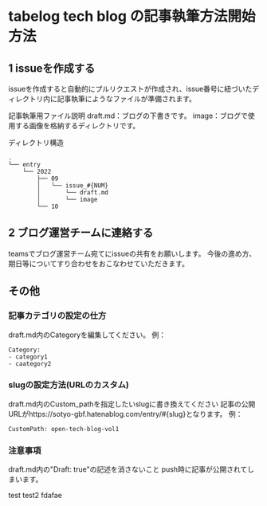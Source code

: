 # tabelog tech blog の記事執筆方法開始方法

## 1 issueを作成する
issueを作成すると自動的にプルリクエストが作成され、issue番号に紐づいたディレクトリ内に記事執筆にようなファイルが準備されます。

記事執筆用ファイル説明
draft.md：ブログの下書きです。
image：ブログで使用する画像を格納するディレクトリです。

ディレクトリ構造
```
.
└── entry
    └── 2022
        ├── 09
        │   └── issue_#{NUM}
        │       └── draft.md
        │       └── image
        └── 10
```

## 2 ブログ運営チームに連絡する
teamsでブログ運営チーム宛てにissueの共有をお願いします。
今後の進め方、期日等についてすり合わせをおこなわせていただきます。


## その他
### 記事カテゴリの設定の仕方
draft.md内のCategoryを編集してください。
例：
```
Category:
- category1
- caategory2
```

### slugの設定方法(URLのカスタム)
draft.md内のCustom_pathを指定したいslugに書き換えてください
記事の公開URLがhttps://sotyo-gbf.hatenablog.com/entry/#{slug}となります。
例：
```
CustomPath: open-tech-blog-vol1
```

### 注意事項
draft.md内の"Draft: true"の記述を消さないこと
push時に記事が公開されてしまいます。



test
test2
fdafae

